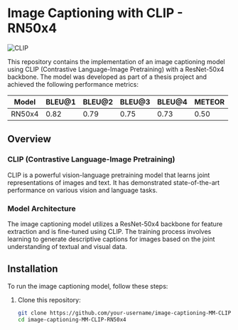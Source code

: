 # Image Captioning with CLIP - RN50x4

![CLIP]([link-to-your-repository-image](https://github.com/daffaalfajrii1/image-captioning-MM-CLIP-RN50x4/blob/main/architecture.png))

This repository contains the implementation of an image captioning model using CLIP (Contrastive Language-Image Pretraining) with a ResNet-50x4 backbone. The model was developed as part of a thesis project and achieved the following performance metrics:

| Model  | BLEU@1 | BLEU@2 | BLEU@3 | BLEU@4 | METEOR |
|--------|--------|--------|--------|--------|--------|
| RN50x4 | 0.82   | 0.79   | 0.75   | 0.73   | 0.50   |

## Overview

### CLIP (Contrastive Language-Image Pretraining)

CLIP is a powerful vision-language pretraining model that learns joint representations of images and text. It has demonstrated state-of-the-art performance on various vision and language tasks.

### Model Architecture

The image captioning model utilizes a ResNet-50x4 backbone for feature extraction and is fine-tuned using CLIP. The training process involves learning to generate descriptive captions for images based on the joint understanding of textual and visual data.

## Installation

To run the image captioning model, follow these steps:

1. Clone this repository:

   ```bash
   git clone https://github.com/your-username/image-captioning-MM-CLIP-RN50x4.git
   cd image-captioning-MM-CLIP-RN50x4
